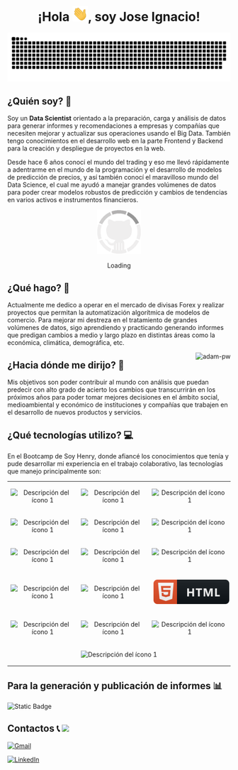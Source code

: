 <div align="center">
    <h1 align="center">¡Hola <img width="35" src="https://github.com/1999AZZAR/1999AZZAR/blob/main/resources/img/waving.gif">, soy Jose Ignacio!</h1>
</div>


<div align="center">
  <a href="https://1999azzar.github.io/1999AZZAR/">
  <img  src="https://github.com/1999AZZAR/1999AZZAR/blob/main/resources/img/grid-snake.svg"
       alt="snake" /></a>
</div>


## ¿Quién soy? 🤔

Soy un **Data Scientist** orientado a la preparación, carga y análisis de datos para generar informes y recomendaciones a empresas y compañías que necesiten mejorar y actualizar sus operaciones usando el Big Data. También tengo conocimientos en el desarrollo web en la parte Frontend y Backend para la creación y despliegue de proyectos en la web.

Desde hace 6 años conocí el mundo del trading y eso me llevó rápidamente a adentrarme en el mundo de la programación y el desarrollo de modelos de predicción de precios, y así también conocí el maravilloso mundo del Data Science, el cual me ayudó a manejar grandes volúmenes de datos para poder crear modelos robustos de predicción y cambios de tendencias en varios activos e instrumentos financieros.

<div align=center>
    <img src="https://raw.githubusercontent.com/AhmedFathyDev/AhmedFathyDev/main/GitHub.gif" alt="GitHub Octocat Logo" height="100">
    <p>Loading</p>
</div>

## ¿Qué hago? 💼

Actualmente me dedico a operar en el mercado de divisas Forex y realizar proyectos que permitan la automatización algorítmica de modelos de comercio. Para mejorar mi destreza en el tratamiento de grandes volúmenes de datos, sigo aprendiendo y practicando generando informes que predigan cambios a medio y largo plazo en distintas áreas como la económica, climática, demográfica, etc.

<p><img align="right" src="https://github.com/Adam-pw/Adam-pw/blob/main/animation_500_kxa883sd.gif" alt="adam-pw" /></p>

## ¿Hacia dónde me dirijo? 🚀

Mis objetivos son poder contribuir al mundo con análisis que puedan predecir con alto grado de acierto los cambios que transcurrirán en los próximos años para poder tomar mejores decisiones en el ámbito social, medioambiental y económico de instituciones y compañías que trabajen en el desarrollo de nuevos productos y servicios.

## ¿Qué tecnologías utilizo? 💻
En el Bootcamp de Soy Henry, donde afiancé los conocimientos que tenía y pude desarrollar mi experiencia en el trabajo colaborativo, las tecnologías que manejo principalmente son:


<table align="center">
  <tr>
    <td>
      <p align="center">
        <img src="https://skillicons.dev/icons?i=py" alt="Descripción del ícono 1">
      </p>
    </td>
    <td>
      <p align="center">
        <img src="https://skillicons.dev/icons?i=java" alt="Descripción del ícono 1">
      </p>
    </td>
    <td>
      <p align="center">
        <img src="https://skillicons.dev/icons?i=pytorch" alt="Descripción del ícono 1">
      </p>
    </td>
  </tr>
  <tr>
    <td>
      <p align="center">
        <img src="https://skillicons.dev/icons?i=vscode" alt="Descripción del ícono 1">
      </p>
    </td>
    <td>
      <p align="center">
        <img src="https://skillicons.dev/icons?i=powershell" alt="Descripción del ícono 1">
      </p>
    </td>
    <td>
      <p align="center">
        <img src="https://skillicons.dev/icons?i=mysql" alt="Descripción del ícono 1">
      </p>
    </td>
  </tr>
  <tr>
    <td>
      <p align="center">
        <img src="https://skillicons.dev/icons?i=postgres" alt="Descripción del ícono 1">
      </p>
    </td>
    <td>
      <p align="center">
        <img src="https://skillicons.dev/icons?i=js" alt="Descripción del ícono 1">
      </p>
    </td>
    <td>
      <p align="center">
        <img src="https://skillicons.dev/icons?i=github" alt="Descripción del ícono 1">
      </p>
    </td>
  </tr>
  <tr>
    <td>
      <p align="center">
        <img src="https://skillicons.dev/icons?i=docker" alt="Descripción del ícono 1">
      </p>
    </td>
    <td>
      <p align="center">
        <img src="https://skillicons.dev/icons?i=css" alt="Descripción del ícono 1">
      </p>
    </td>
    <td>
      <p align="center">
        <img src="https://raw.githubusercontent.com/8bithemant/8bithemant/master/svg/dev/languages/html.svg" alt="HTML" style="vertical-align:top; margin:4px">
      </p>
    </td>
  </tr>
  <tr>
    <td>
      <p align="center">
        <img src="https://skillicons.dev/icons?i=django" alt="Descripción del ícono 1">
      </p>
    </td>
    <td>
      <p align="center">
        <img src="https://skillicons.dev/icons?i=gcp" alt="Descripción del ícono 1">
      </p>
    </td>
    <td>
      <p align="center">
        <img src="https://skillicons.dev/icons?i=git" alt="Descripción del ícono 1">
      </p>
    </td>
  </tr>
  <tr>
    <td colspan="3">
      <p align="center">
        <img src="https://skillicons.dev/icons?i=aws" alt="Descripción del ícono 1">
      </p>
    </td>
  </tr>
</table>

## Para la generación y publicación de informes 📊

![Static Badge](https://img.shields.io/badge/PowerBI-gray?style=flat&logo=powerbi)

<h2> Contactos 📞 <img src='https://raw.githubusercontent.com/ShahriarShafin/ShahriarShafin/main/Assets/handshake.gif' width="100px"> </h2>

<p align="left">
    <a href="mailto:atlasnexus193@gmail.com">
        <img src="https://skillicons.dev/icons?i=gmail" alt="Gmail">
    </a>
</p>

<p align="left">
    <a href="https://www.linkedin.com/in/jose-ignacio-viola-878943265/">
        <img src="https://skillicons.dev/icons?i=linkedin" alt="LinkedIn">
    </a>
</p>

<!--
**CodeWizard-bip/CodeWizard-bip** is a ✨ _special_ ✨ repository because its `README.md` (this file) appears on your GitHub profile.

Here are some ideas to get you started:

- 🔭 I’m currently working on ...
- 🌱 I’m currently learning ...
- 👯 I’m looking to collaborate on ...
- 🤔 I’m looking for help with ...
- 💬 Ask me about ...
- 📫 How to reach me: ...
- 😄 Pronouns: ...
- ⚡ Fun fact: ...
-->
